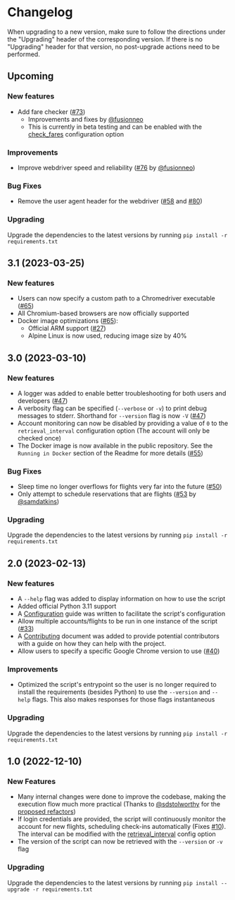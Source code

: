 # Changelog
When upgrading to a new version, make sure to follow the directions under the "Upgrading" header of the corresponding version.
If there is no "Upgrading" header for that version, no post-upgrade actions need to be performed.

## Upcoming

### New features
- Add fare checker ([#73](https://github.com/jdholtz/auto-southwest-check-in/pull/73))
    - Improvements and fixes by [@fusionneo](https://github.com/fusionneo)
    - This is currently in beta testing and can be enabled with the
    [check_fares](CONFIGURATION.md#fare-check) configuration option

### Improvements
- Improve webdriver speed and reliability
([#76](https://github.com/jdholtz/auto-southwest-check-in/pull/76)
by [@fusionneo](https://github.com/fusionneo))

### Bug Fixes
- Remove the user agent header for the webdriver
([#58](https://github.com/jdholtz/auto-southwest-check-in/issues/58) and
[#80](https://github.com/jdholtz/auto-southwest-check-in/issues/80))

### Upgrading
Upgrade the dependencies to the latest versions by running `pip install -r requirements.txt`


## 3.1 (2023-03-25)

### New features
- Users can now specify a custom path to a Chromedriver executable
([#65](https://github.com/jdholtz/auto-southwest-check-in/pull/65))
- All Chromium-based browsers are now officially supported
- Docker image optimizations ([#65](https://github.com/jdholtz/auto-southwest-check-in/pull/65)):
    - Official ARM support ([#27](https://github.com/jdholtz/auto-southwest-check-in/issues/27))
    - Alpine Linux is now used, reducing image size by 40%


## 3.0 (2023-03-10)

### New features
- A logger was added to enable better troubleshooting for both users and developers
([#47](https://github.com/jdholtz/auto-southwest-check-in/pull/47))
- A verbosity flag can be specified (`--verbose` or `-v`) to print debug messages to stderr. Shorthand
for `--version` flag is now `-V` ([#47](https://github.com/jdholtz/auto-southwest-check-in/pull/47))
- Account monitoring can now be disabled by providing a value of `0` to the `retrieval_interval`
configuration option (The account will only be checked once)
- The Docker image is now available in the public repository. See the `Running in Docker` section of the
Readme for more details ([#55](https://github.com/jdholtz/auto-southwest-check-in/pull/55))

### Bug Fixes
- Sleep time no longer overflows for flights very far into the future
([#50](https://github.com/jdholtz/auto-southwest-check-in/pull/50))
- Only attempt to schedule reservations that are flights
([#53](https://github.com/jdholtz/auto-southwest-check-in/pull/53)
by [@samdatkins](https://github.com/samdatkins))

### Upgrading
Upgrade the dependencies to the latest versions by running `pip install -r requirements.txt`


## 2.0 (2023-02-13)

### New features
- A `--help` flag was added to display information on how to use the script
- Added official Python 3.11 support
- A [Configuration](CONFIGURATION.md) guide was written to facilitate the script's configuration
- Allow multiple accounts/flights to be run in one instance of the script ([#33](https://github.com/jdholtz/auto-southwest-check-in/pull/33))
- A [Contributing](CONTRIBUTING.md) document was added to provide potential contributors with a guide on
how they can help with the project.
- Allow users to specify a specific Google Chrome version to use ([#40](https://github.com/jdholtz/auto-southwest-check-in/pull/40))

### Improvements
- Optimized the script's entrypoint so the user is no longer required to install the requirements (besides Python)
to use the `--version` and `--help` flags. This also makes responses for those flags instantaneous

### Upgrading
Upgrade the dependencies to the latest versions by running `pip install -r requirements.txt`


## 1.0 (2022-12-10)

### New Features
- Many internal changes were done to improve the codebase, making the execution flow much more practical
(Thanks to [@sdstolworthy](https://github.com/sdstolworthy) for the
[proposed refactors](https://github.com/jdholtz/auto-southwest-check-in/issues/10#issuecomment-1292725481))
- If login credentials are provided, the script will continuously monitor the account for new flights, scheduling
check-ins automatically (Fixes [#10](https://github.com/jdholtz/auto-southwest-check-in/issues/10)).
The interval can be modified with the
[retrieval_interval](https://github.com/jdholtz/auto-southwest-check-in/tree/master#retrieval-interval) config option
- The version of the script can now be retrieved with the `--version` or `-v` flag

### Upgrading
Upgrade the dependencies to the latest versions by running `pip install --upgrade -r requirements.txt`
